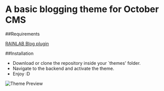 A basic blogging theme for October CMS
==

##Requirements

[RAINLAB Blog plugin](http://octobercms.com/plugin/rainlab-blog)


##Installation

- Download or clone the repository inside your `themes' folder.
- Navigate to the backend and activate the theme.
- Enjoy :D

![Theme Preview](https://raw.githubusercontent.com/Whyounes/rafietheme/master/assets/images/theme-preview.png)